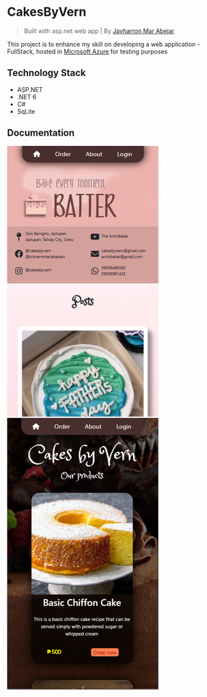 # CakesByVern
> Built with asp.net web app | By [Jayharron Mar Abejar](https://jayharronabejar.info)

This project is to enhance my skill on developing a web application - FullStack, hosted in [Microsoft Azure](https://cakesbyvern.azurewebsites.net/) for testing purposes

## Technology Stack
- ASP.NET 
- .NET 6
- C#
- SqLite


## Documentation
![Figure](documentation/Screenshot%202023-06-20%20200853.png)
![Figure](documentation/Screenshot%202023-06-20%20200841.png)